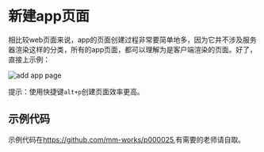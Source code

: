 # 新建app页面

相比较web页面来说，app的页面创建过程非常要简单地多，因为它并不涉及服务器渲染这样的分类，所有的app页面，都可以理解为是客户端渲染的页面。好了，直接上示例：

![add app page](../imgs/addapp.gif)

提示：使用快捷键`alt+p`创建页面效率更高。

## 示例代码

示例代码在<https://github.com/mm-works/p000025>,有需要的老师请自取。
